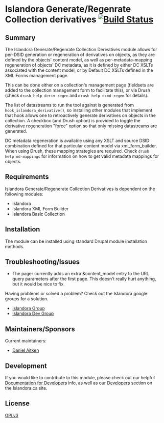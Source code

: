 # Islandora Generate/Regenrate Collection derivatives [![Build Status](https://travis-ci.org/qadan/islandora_generate_collection_derivatives.png?branch=7.x)](https://travis-ci.org/qadan/islandora_generate_collection_derivatives)

## Summary

The Islandora Generate/Regenrate Collection Derivatives module allows for per-DSID generation or regeneration of derivatives on objects, as they are defined by the objects' content model, as well as per-metadata-mapping regeneration of objects' DC metadata, as it is defined by either DC XSLTs associated with the content model, or by Default DC XSLTs defined in the XML Forms management page.

This can be done either on a collection's management page (fieldsets are added to the collection management form to facilitate this), or via Drush (check `drush help deriv-regen` and `drush help dcmd-regen` for details).

The list of datastreams to run the tool against is generated from `hook_islandora_derivative()`, so installing other modules that implement that hook allows one to retroactively generate derivatives on objects in the collection. A checkbox (and Drush option) is provided to toggle the derivative regeneration "force" option so that only missing datastreams are generated.

DC metadata regeneration is available using any XSLT and source DSID combination defined for that particular content model via xml_form_builder. When using Drush, these mapping strategies are required. Check `drush help md-mappings` for information on how to get valid metadata mappings for objects.

## Requirements

Islandora Generate/Regenerate Collection Derivatives is dependent on the following modules:

- Islandora
- Islandora XML Form Builder
- Islandora Basic Collection

## Installation

The module can be installed using standard Drupal module installation methods.

## Troubleshooting/Issues

- The pager currently adds an extra &content_model entry to the URL query parameters after the first page. This doesn't really hurt anything, but it would be nice to fix.

Having problems or solved a problem? Check out the Islandora google groups for a solution.

* [Islandora Group](https://groups.google.com/forum/?hl=en&fromgroups#!forum/islandora)
* [Islandora Dev Group](https://groups.google.com/forum/?hl=en&fromgroups#!forum/islandora-dev)

## Maintainers/Sponsors

Current maintainers:

* [Daniel Aitken](https://github.com/qadan)

## Development

If you would like to contribute to this module, please check out our helpful [Documentation for Developers](https://github.com/Islandora/islandora/wiki#wiki-documentation-for-developers) info, as well as our [Developers](http://islandora.ca/developers) section on the Islandora.ca site.

## License

[GPLv3](http://www.gnu.org/licenses/gpl-3.0.txt)
